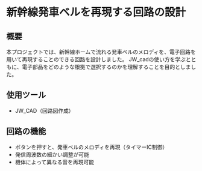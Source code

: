 # 新幹線発車ベルを再現する回路の設計

## 概要
本プロジェクトでは、新幹線ホームで流れる発車ベルのメロディを、電子回路を用いて再現することのできる回路を設計しました。
JW_cadの使い方を学ぶとともに、電子部品をどのような根拠で選択するのかを理解することを目的としました。

## 使用ツール
- JW_CAD（回路図作成）


## 回路の機能
- ボタンを押すと、発車ベルのメロディを再現（タイマーIC制御）
- 発信周波数の細かい調整が可能
- 機体によって異なる音を再現可能

